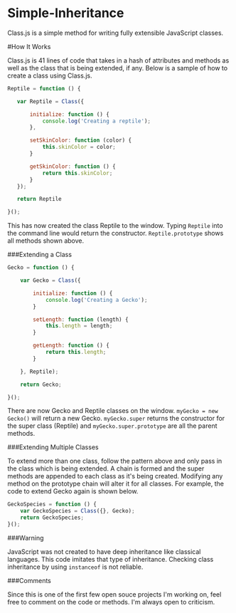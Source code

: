 Simple-Inheritance
==================

Class.js is a simple method for writing fully extensible JavaScript classes.

#How It Works

Class.js is 41 lines of code that takes in a hash of attributes and methods as well as the class that is being extended, if any. Below is a sample of how to create a class using Class.js.


 ```javascript
 Reptile = function () {

	var Reptile = Class({

		initialize: function () {
			console.log('Creating a reptile');
		},

		setSkinColor: function (color) {
			this.skinColor = color;
		}

		getSkinColor: function () {
			return this.skinColor;
		}
	});

	return Reptile

}();
 ```

 This has now created the class Reptile to the window. Typing `Reptile` into the command line would return the constructor. `Reptile.prototype` shows all methods shown above.

###Extending a Class

```javascript
Gecko = function () {

 	var Gecko = Class({

 		initialize: function () {
 			console.log('Creating a Gecko');
 		}

 		setLength: function (length) {
 			this.length = length;
 		}

 		getLength: function () {
 			return this.length;
 		}

 	}, Reptile);

 	return Gecko;

}();
```

There are now Gecko and Reptile classes on the window. `myGecko = new Gecko()` will return a new Gecko. `myGecko.super` returns the constructor for the super class (Reptile) and `myGecko.super.prototype` are all the parent methods.

###Extending Multiple Classes

To extend more than one class, follow the pattern above and only pass in the class which is being extended. A chain is formed and the super methods are appended to each class as it's being created. Modifying any method on the prototype chain will alter it for all classes. For example, the code to extend Gecko again is shown below.

```javascript
GeckoSpecies = function () {
	var GeckoSpecies = Class({}, Gecko);
	return GeckoSpecies;
}();
```

###Warning

JavaScript was not created to have deep inheritance like classical languages. This code imitates that type of inheritance. Checking class inheritance by using `instanceof` is not reliable.

###Comments

Since this is one of the first few open souce projects I'm working on, feel free to comment on the code or methods. I'm always open to criticism.
